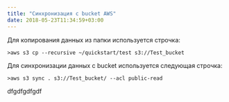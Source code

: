 ```yaml
---
title: "Синхронизация с bucket AWS"
date: 2018-05-23T11:34:59+03:00
---
```


Для копирования данных из папки используется строчка:  
```
>aws s3 cp --recursive ~/quickstart/test s3://Test_bucket
```          
     
Для синхронизации данных с bucket используется следующая строчка:  
```
>aws s3 sync . s3://Test_bucket/ --acl public-read
```

dfgdfgdfgdf